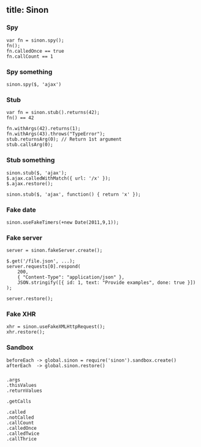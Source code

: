 title: Sinon
---

### Spy

    var fn = sinon.spy();
    fn();
    fn.calledOnce == true
    fn.callCount == 1

### Spy something

    sinon.spy($, 'ajax')

### Stub

    var fn = sinon.stub().returns(42);
    fn() == 42

    fn.withArgs(42).returns(1);
    fn.withArgs(43).throws("TypeError");
    stub.returnsArg(0); // Return 1st argument
    stub.callsArg(0);

### Stub something

    sinon.stub($, 'ajax');
    $.ajax.calledWithMatch({ url: '/x' });
    $.ajax.restore();

    sinon.stub($, 'ajax', function() { return 'x' });

### Fake date

    sinon.useFakeTimers(+new Date(2011,9,1));

### Fake server

    server = sinon.fakeServer.create();

    $.get('/file.json', ...);
    server.requests[0].respond(
        200,
        { "Content-Type": "application/json" },
        JSON.stringify([{ id: 1, text: "Provide examples", done: true }])
    );

    server.restore();

### Fake XHR

    xhr = sinon.useFakeXMLHttpRequest();
    xhr.restore();

### Sandbox

    beforeEach -> global.sinon = require('sinon').sandbox.create()
    afterEach  -> global.sinon.restore()

###

    .args
    .thisValues
    .returnValues

    .getCalls

    .called
    .notCalled
    .callCount
    .calledOnce
    .calledTwice
    .callThrice
